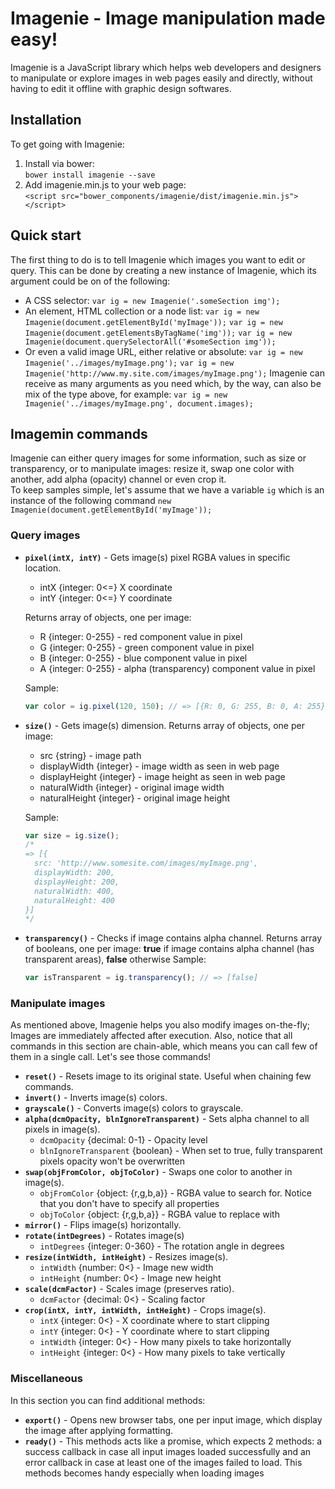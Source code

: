 # Imagenie - Image manipulation made easy!

Imagenie is a JavaScript library which helps web developers and designers to manipulate or explore
images in web pages easily and directly, without having to edit it offline with graphic design softwares.

## Installation
To get going with Imagenie:  
1. Install via bower:  
  `bower install imagenie --save`  
2. Add imagenie.min.js to your web page:  
  `<script src="bower_components/imagenie/dist/imagenie.min.js"></script>`

## Quick start
The first thing to do is to tell Imagenie which images you want to edit or query. This can be done by creating a new instance of Imagenie, which its argument could be on of the following:
* A CSS selector:
`var ig = new Imagenie('.someSection img');`
* An element, HTML collection or a node list:
`var ig = new Imagenie(document.getElementById('myImage'));`
`var ig = new Imagenie(document.getElementsByTagName('img'));`
`var ig = new Imagenie(document.querySelectorAll('#someSection img'));`
* Or even a valid image URL, either relative or absolute:
`var ig = new Imagenie('../images/myImage.png');`
`var ig = new Imagenie('http://www.my.site.com/images/myImage.png');`
Imagenie can receive as many arguments as you need which, by the way, can also be mix of the type above, for example:
`var ig = new Imagenie('../images/myImage.png', document.images);`

## Imagemin commands
Imagenie can either query images for some information, such as size or transparency, or to manipulate images: resize it, swap one color with another, add alpha (opacity) channel or even crop it.  
To keep samples simple, let's assume that we have a variable `ig` which is an instance of the following command `new Imagenie(document.getElementById('myImage'));`

### Query images
* **`pixel(intX, intY)`** - Gets image(s) pixel RGBA values in specific location.
  * intX {integer: 0<=} X coordinate
  * intY {integer: 0<=} Y coordinate

  Returns array of objects, one per image:
  * R {integer: 0-255} - red component value in pixel
  * G {integer: 0-255} - green component value in pixel
  * B {integer: 0-255} - blue component value in pixel
  * A {integer: 0-255} - alpha (transparency) component value in pixel

  Sample:
  ```javascript
  var color = ig.pixel(120, 150); // => [{R: 0, G: 255, B: 0, A: 255}]
  ```

* **`size()`** - Gets image(s) dimension.
Returns array of objects, one per image:
  * src {string} - image path
  * displayWidth {integer} - image width as seen in web page
  * displayHeight {integer} - image height as seen in web page
  * naturalWidth {integer} - original image width
  * naturalHeight {integer} - original image height

  Sample:
  ```javascript
  var size = ig.size();
  /*
  => [{
    src: 'http://www.somesite.com/images/myImage.png',
    displayWidth: 200,
    displayHeight: 200,
    naturalWidth: 400,
    naturalHeight: 400
  }]
  */
  ```

* **`transparency()`** - Checks if image contains alpha channel.
Returns array of booleans, one per image: **true** if image contains alpha channel (has transparent areas), **false** otherwise
  Sample:
  ```javascript
  var isTransparent = ig.transparency(); // => [false]
  ```

### Manipulate images
As mentioned above, Imagenie helps you also modify images on-the-fly; Images are immediately affected after execution. Also, notice that all commands in this section are chain-able, which means you can call few of them in a single call. Let's see those commands!

* **`reset()`** - Resets image to its original state. Useful when chaining few commands.
* **`invert()`** - Inverts image(s) colors.
* **`grayscale()`** - Converts image(s) colors to grayscale.
* **`alpha(dcmOpacity, blnIgnoreTransparent)`** - Sets alpha channel to all pixels in image(s).  
  * `dcmOpacity` {decimal: 0-1} - Opacity level
  * `blnIgnoreTransparent` {boolean} - When set to true, fully transparent pixels opacity won't be overwritten
* **`swap(objFromColor, objToColor)`** - Swaps one color to another in image(s).  
  * `objFromColor` {object: {r,g,b,a}} - RGBA value to search for. Notice that you don't have to specify all properties
  * `objToColor` {object: {r,g,b,a}} - RGBA value to replace with
* **`mirror()`** - Flips image(s) horizontally.
* **`rotate(intDegrees)`** - Rotates image(s)  
  * `intDegrees` {integer: 0-360} - The rotation angle in degrees
* **`resize(intWidth, intHeight)`** - Resizes image(s).  
  * `intWidth` {number: 0<} - Image new width
  * `intHeight` {number: 0<} - Image new height
* **`scale(dcmFactor)`** - Scales image (preserves ratio).  
  * `dcmFactor` {decimal: 0<} - Scaling factor
* **`crop(intX, intY, intWidth, intHeight)`** - Crops image(s).  
  * `intX` {integer: 0<} - X coordinate where to start clipping
  * `intY` {integer: 0<} - Y coordinate where to start clipping
  * `intWidth` {integer: 0<} - How many pixels to take horizontally
  * `intHeight` {integer: 0<} - How many pixels to take vertically

### Miscellaneous
In this section you can find additional methods:
* **`export()`** - Opens new browser tabs, one per input image, which display the image after applying formatting.
* **`ready()`** - This methods acts like a promise, which expects 2 methods: a success callback in case all input images loaded successfully and an error callback in case at least one of the images failed to load.
  This methods becomes handy especially when loading images